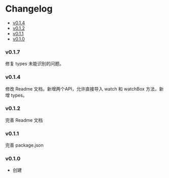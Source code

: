 <!-- START doctoc generated TOC please keep comment here to allow auto update -->
<!-- DON'T EDIT THIS SECTION, INSTEAD RE-RUN doctoc TO UPDATE -->
# Changelog

- [v0.1.4](#v014)
- [v0.1.2](#v012)
- [v0.1.1](#v011)
- [v0.1.0](#v010)

<!-- END doctoc generated TOC please keep comment here to allow auto update -->

### v0.1.7

修复 types 未能识别的问题。

### v0.1.4

修改 Readme 文档，新增两个API，允许直接导入 watch 和 watchBox 方法，新增 types。

### v0.1.2

完善 Readme 文档

### v0.1.1

完善 package.json

### v0.1.0

- 创建
